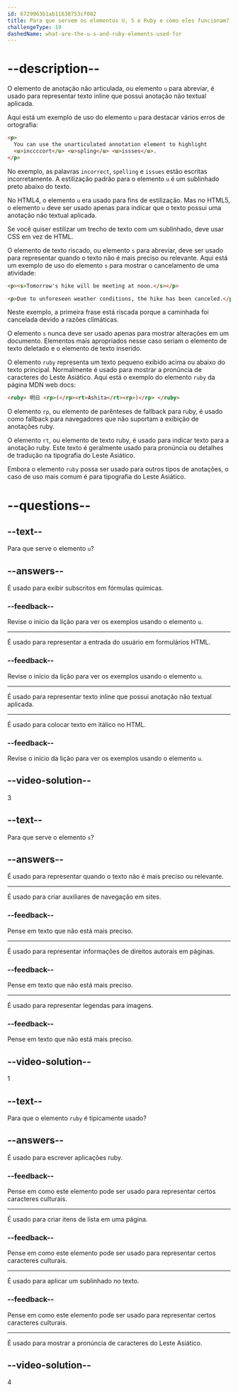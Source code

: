 ```yaml
---
id: 6729963b1ab11638753cf082
title: Para que servem os elementos U, S e Ruby e como eles funcionam?
challengeType: 19
dashedName: what-are-the-u-s-and-ruby-elements-used-for
---
```


# --description--

O elemento de anotação não articulada, ou elemento `u` para abreviar, é usado para representar texto inline que possui anotação não textual aplicada.

Aqui está um exemplo de uso do elemento `u` para destacar vários erros de ortografia:

```html
<p>
  You can use the unarticulated annotation element to highlight
  <u>inccccort</u> <u>spling</u> <u>issses</u>.
</p>
```

No exemplo, as palavras `incorrect`, `spelling` e `issues` estão escritas incorretamente. A estilização padrão para o elemento `u` é um sublinhado preto abaixo do texto.

No HTML4, o elemento `u` era usado para fins de estilização. Mas no HTML5, o elemento `u` deve ser usado apenas para indicar que o texto possui uma anotação não textual aplicada.

Se você quiser estilizar um trecho de texto com um sublinhado, deve usar CSS em vez de HTML.

O elemento de texto riscado, ou elemento `s` para abreviar, deve ser usado para representar quando o texto não é mais preciso ou relevante. Aqui está um exemplo de uso do elemento `s` para mostrar o cancelamento de uma atividade:

```html
<p><s>Tomorrow's hike will be meeting at noon.</s></p>

<p>Due to unforeseen weather conditions, the hike has been canceled.</p>
```

Neste exemplo, a primeira frase está riscada porque a caminhada foi cancelada devido a razões climáticas.

O elemento `s` nunca deve ser usado apenas para mostrar alterações em um documento. Elementos mais apropriados nesse caso seriam o elemento de texto deletado e o elemento de texto inserido.

O elemento `ruby` representa um texto pequeno exibido acima ou abaixo do texto principal. Normalmente é usado para mostrar a pronúncia de caracteres do Leste Asiático. Aqui está o exemplo do elemento `ruby` da página MDN web docs:

```html
<ruby> 明日 <rp>(</rp><rt>Ashita</rt><rp>)</rp> </ruby>
```

O elemento `rp`, ou elemento de parênteses de fallback para ruby, é usado como fallback para navegadores que não suportam a exibição de anotações ruby.

O elemento `rt`, ou elemento de texto ruby, é usado para indicar texto para a anotação ruby. Este texto é geralmente usado para pronúncia ou detalhes de tradução na tipografia do Leste Asiático.

Embora o elemento `ruby` possa ser usado para outros tipos de anotações, o caso de uso mais comum é para tipografia do Leste Asiático.

# --questions--

## --text--

Para que serve o elemento `u`?

## --answers--

É usado para exibir subscritos em fórmulas químicas.

### --feedback--

Revise o início da lição para ver os exemplos usando o elemento `u`.

---

É usado para representar a entrada do usuário em formulários HTML.

### --feedback--

Revise o início da lição para ver os exemplos usando o elemento `u`.

---

É usado para representar texto inline que possui anotação não textual aplicada.

---

É usado para colocar texto em itálico no HTML.

### --feedback--

Revise o início da lição para ver os exemplos usando o elemento `u`.

## --video-solution--

3

## --text--

Para que serve o elemento `s`?

## --answers--

É usado para representar quando o texto não é mais preciso ou relevante.

---

É usado para criar auxiliares de navegação em sites.

### --feedback--

Pense em texto que não está mais preciso.

---

É usado para representar informações de direitos autorais em páginas.

### --feedback--

Pense em texto que não está mais preciso.

---

É usado para representar legendas para imagens.

### --feedback--

Pense em texto que não está mais preciso.

## --video-solution--

1

## --text--

Para que o elemento `ruby` é tipicamente usado?

## --answers--

É usado para escrever aplicações ruby.

### --feedback--

Pense em como este elemento pode ser usado para representar certos caracteres culturais.

---

É usado para criar itens de lista em uma página.

### --feedback--

Pense em como este elemento pode ser usado para representar certos caracteres culturais.

---

É usado para aplicar um sublinhado no texto.

### --feedback--

Pense em como este elemento pode ser usado para representar certos caracteres culturais.

---

É usado para mostrar a pronúncia de caracteres do Leste Asiático.

## --video-solution--

4
